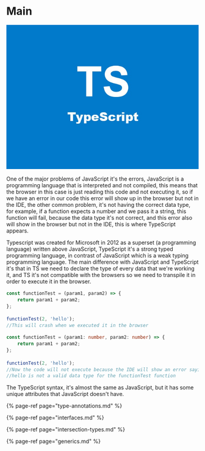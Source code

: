 # Main

![](../../.gitbook/assets/image%20%2872%29.png)

One of the major problems of JavaScript it's the errors, JavaScript is a programming language that is interpreted and not compiled, this means that the browser in this case is just reading this code and not executing it, so if we have an error in our code this error will show up in the browser but not in the IDE, the other common problem, it's not having the correct data type, for example, if a function expects a number and we pass it a string, this function will fail, because the data type it's not correct, and this error also will show in the browser but not in the IDE, this is where TypeScript appears.

Typescript was created for Microsoft in 2012 as a superset \(a programming language\) written above JavaScript, TypeScript it's a strong typed programming language, in contrast of JavaScript which is a weak typing programming language. The main difference with JavaScript and TypeScript it's that in TS we need to declare the type of every data that we're working it, and TS it's not compatible with the browsers so we need to transpile it in order to execute it in the browser.

```typescript
const functionTest = (param1, param2) => {
    return param1 + param2;
};

functionTest(2, 'hello');
//This will crash when we executed it in the browser
```

```typescript
const functionTest = (param1: number, param2: number) => {
    return param1 + param2;
};

functionTest(2, 'hello');
//Now the code will not execute because the IDE will show an error saying
//hello is not a valid data type for the functionTest function
```

The TypeScript syntax, it's almost the same as JavaScript, but it has some unique attributes that JavaScript doesn't have.

{% page-ref page="type-annotations.md" %}

{% page-ref page="interfaces.md" %}

{% page-ref page="intersection-types.md" %}

{% page-ref page="generics.md" %}

